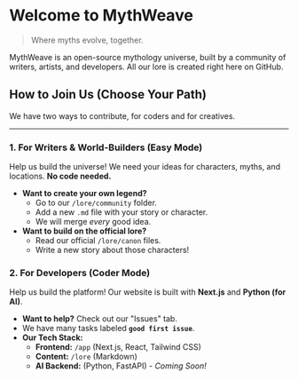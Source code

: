 # Welcome to MythWeave 
> Where myths evolve, together.



MythWeave is an open-source mythology universe, built by a community of writers, artists, and developers. All our lore is created right here on GitHub.

## How to Join Us (Choose Your Path)

We have two ways to contribute, for coders and for creatives.

---

### 1. For Writers & World-Builders (Easy Mode)
Help us build the universe! We need your ideas for characters, myths, and locations. **No code needed.**

* **Want to create your own legend?**
    * Go to our `/lore/community` folder.
    * Add a new `.md` file with your story or character.
    * We will merge *every* good idea.
* **Want to build on the official lore?**
    * Read our official `/lore/canon` files.
    * Write a new story about those characters!


### 2. For Developers (Coder Mode)
Help us build the platform! Our website is built with **Next.js** and **Python (for AI)**.

* **Want to help?** Check out our "Issues" tab.
* We have many tasks labeled **`good first issue`**.
* **Our Tech Stack:**
    * **Frontend:** `/app` (Next.js, React, Tailwind CSS)
    * **Content:** `/lore` (Markdown)
    * **AI Backend:** (Python, FastAPI) - *Coming Soon!*

